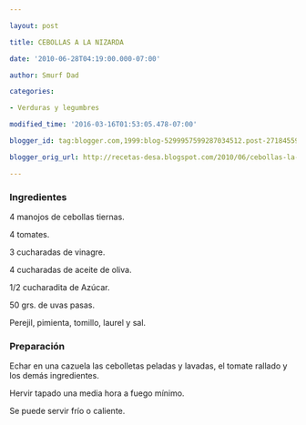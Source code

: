 ```yaml
---

layout: post

title: CEBOLLAS A LA NIZARDA

date: '2010-06-28T04:19:00.000-07:00'

author: Smurf Dad

categories:

- Verduras y legumbres

modified_time: '2016-03-16T01:53:05.478-07:00'

blogger_id: tag:blogger.com,1999:blog-5299957599287034512.post-2718455943131026807

blogger_orig_url: http://recetas-desa.blogspot.com/2010/06/cebollas-la-nizarda.html

---
```


<h3>Ingredientes</h3>

4 manojos de cebollas tiernas.

4 tomates.

3 cucharadas de vinagre.

4 cucharadas de aceite de oliva.

1/2 cucharadita de Azúcar.

50 grs. de uvas pasas.

Perejil, pimienta, tomillo, laurel y sal.

<h3>Preparación</h3>

Echar en una cazuela las cebolletas peladas y lavadas, el tomate rallado y los demás ingredientes.

Hervir tapado una media hora a fuego mínimo.

Se puede servir frío o caliente.